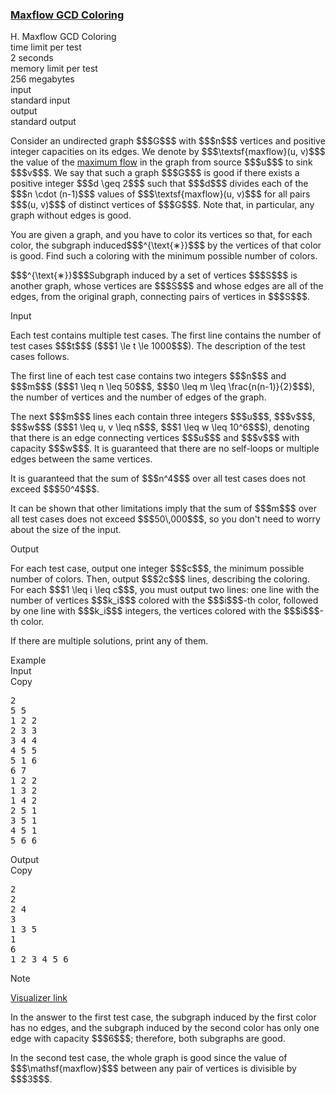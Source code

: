 <h3><a href="https://codeforces.com/contest/2147/problem/H" target="_blank" rel="noopener noreferrer">Maxflow GCD Coloring</a></h3>

<div class="header"><div class="title">H. Maxflow GCD Coloring</div><div class="time-limit"><div class="property-title">time limit per test</div>2 seconds</div><div class="memory-limit"><div class="property-title">memory limit per test</div>256 megabytes</div><div class="input-file input-standard"><div class="property-title">input</div>standard input</div><div class="output-file output-standard"><div class="property-title">output</div>standard output</div></div><div><p> </p><p>Consider an undirected graph $$$G$$$ with $$$n$$$ vertices and positive integer capacities on its edges. We denote by $$$\textsf{maxflow}(u, v)$$$ the value of the <a href="https://en.wikipedia.org/wiki/Maximum_flow_problem">maximum flow</a> in the graph from source $$$u$$$ to sink $$$v$$$. We say that such a graph $$$G$$$ is <span class="tex-font-style-it">good</span> if there exists a positive integer $$$d \geq 2$$$ such that $$$d$$$ divides each of the $$$n \cdot (n-1)$$$ values of $$$\textsf{maxflow}(u, v)$$$ for all pairs $$$(u, v)$$$ of distinct vertices of $$$G$$$. Note that, in particular, any graph without edges is good. </p><p>You are given a graph, and you have to color its vertices so that, for each color, the subgraph induced$$$^{\text{∗}}$$$ by the vertices of that color is good. Find such a coloring with the <span class="tex-font-style-bf">minimum</span> possible number of colors.</p><div class="statement-footnote"><p>$$$^{\text{∗}}$$$Subgraph induced by a set of vertices $$$S$$$ is another graph, whose vertices are $$$S$$$ and whose edges are <span class="tex-font-style-bf">all</span> of the edges, from the original graph, connecting pairs of vertices in $$$S$$$.</p></div></div><div class="input-specification"><div class="section-title">Input</div><p>Each test contains multiple test cases. The first line contains the number of test cases $$$t$$$ ($$$1 \le t \le 1000$$$). The description of the test cases follows. </p><p>The first line of each test case contains two integers $$$n$$$ and $$$m$$$ ($$$1 \leq n \leq 50$$$, $$$0 \leq m \leq \frac{n(n-1)}{2}$$$), the number of vertices and the number of edges of the graph.</p><p>The next $$$m$$$ lines each contain three integers $$$u$$$, $$$v$$$, $$$w$$$ ($$$1 \leq u, v \leq n$$$, $$$1 \leq w \leq 10^6$$$), denoting that there is an edge connecting vertices $$$u$$$ and $$$v$$$ with capacity $$$w$$$. It is guaranteed that there are no self-loops or multiple edges between the same vertices.</p><p>It is guaranteed that the sum of $$$n^4$$$ over all test cases does not exceed $$$50^4$$$. </p><p>It can be shown that other limitations imply that the sum of $$$m$$$ over all test cases does not exceed $$$50\,000$$$, so you don't need to worry about the size of the input.</p></div><div class="output-specification"><div class="section-title">Output</div><p>For each test case, output one integer $$$c$$$, the minimum possible number of colors. Then, output $$$2c$$$ lines, describing the coloring. For each $$$1 \leq i \leq c$$$, you must output two lines: one line with the number of vertices $$$k_i$$$ colored with the $$$i$$$-th color, followed by one line with $$$k_i$$$ integers, the vertices colored with the $$$i$$$-th color. </p><p>If there are multiple solutions, print any of them.</p></div><div class="sample-tests"><div class="section-title">Example</div><div class="sample-test"><div class="input"><div class="title">Input<div title="Copy" data-clipboard-target="#id006659891125889225" id="id0047064508245882986" class="input-output-copier">Copy</div></div><pre id="id006659891125889225"><div class="test-example-line test-example-line-even test-example-line-0">2</div><div class="test-example-line test-example-line-odd test-example-line-1">5 5</div><div class="test-example-line test-example-line-odd test-example-line-1">1 2 2</div><div class="test-example-line test-example-line-odd test-example-line-1">2 3 3</div><div class="test-example-line test-example-line-odd test-example-line-1">3 4 4</div><div class="test-example-line test-example-line-odd test-example-line-1">4 5 5</div><div class="test-example-line test-example-line-odd test-example-line-1">5 1 6</div><div class="test-example-line test-example-line-even test-example-line-2">6 7</div><div class="test-example-line test-example-line-even test-example-line-2">1 2 2</div><div class="test-example-line test-example-line-even test-example-line-2">1 3 2</div><div class="test-example-line test-example-line-even test-example-line-2">1 4 2</div><div class="test-example-line test-example-line-even test-example-line-2">2 5 1</div><div class="test-example-line test-example-line-even test-example-line-2">3 5 1</div><div class="test-example-line test-example-line-even test-example-line-2">4 5 1</div><div class="test-example-line test-example-line-even test-example-line-2">5 6 6</div></pre></div><div class="output"><div class="title">Output<div title="Copy" data-clipboard-target="#id003539323250758388" id="id006731497713861313" class="input-output-copier">Copy</div></div><pre id="id003539323250758388"><div class="test-example-line test-example-line-odd test-example-line-1">2</div><div class="test-example-line test-example-line-odd test-example-line-1">2</div><div class="test-example-line test-example-line-odd test-example-line-1">2 4</div><div class="test-example-line test-example-line-odd test-example-line-1">3</div><div class="test-example-line test-example-line-odd test-example-line-1">1 3 5</div><div class="test-example-line test-example-line-even test-example-line-2">1</div><div class="test-example-line test-example-line-even test-example-line-2">6</div><div class="test-example-line test-example-line-even test-example-line-2">1 2 3 4 5 6</div></pre></div></div></div><div class="note"><div class="section-title">Note</div><p><a href="https://codeforces.com/assets/contests/2147/H_BpBMojEo8HY7badOmJkt.html">Visualizer link</a></p><p>In the answer to the first test case, the subgraph induced by the first color has no edges, and the subgraph induced by the second color has only one edge with capacity $$$6$$$; therefore, both subgraphs are good.</p><p>In the second test case, the whole graph is good since the value of $$$\mathsf{maxflow}$$$ between any pair of vertices is divisible by $$$3$$$.</p></div>